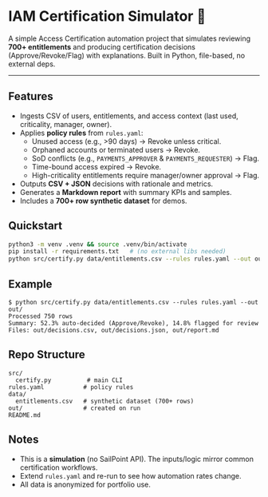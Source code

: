 # IAM Certification Simulator 🔐

A simple Access Certification automation project that simulates reviewing **700+ entitlements**
and producing certification decisions (Approve/Revoke/Flag) with explanations. Built in Python, file-based, no external deps.

---

## Features
- Ingests CSV of users, entitlements, and access context (last used, criticality, manager, owner).
- Applies **policy rules** from `rules.yaml`:
  - Unused access (e.g., >90 days) → Revoke unless critical.
  - Orphaned accounts or terminated users → Revoke.
  - SoD conflicts (e.g., `PAYMENTS_APPROVER` & `PAYMENTS_REQUESTER`) → Flag.
  - Time-bound access expired → Revoke.
  - High-criticality entitlements require manager/owner approval → Flag.
- Outputs **CSV + JSON** decisions with rationale and metrics.
- Generates a **Markdown report** with summary KPIs and samples.
- Includes a **700+ row synthetic dataset** for demos.

## Quickstart
```bash
python3 -m venv .venv && source .venv/bin/activate
pip install -r requirements.txt   # (no external libs needed)
python src/certify.py data/entitlements.csv --rules rules.yaml --out out/
```

## Example
```
$ python src/certify.py data/entitlements.csv --rules rules.yaml --out out/
Processed 750 rows
Summary: 52.3% auto-decided (Approve/Revoke), 14.8% flagged for review
Files: out/decisions.csv, out/decisions.json, out/report.md
```

## Repo Structure
```
src/
  certify.py          # main CLI
rules.yaml           # policy rules
data/
  entitlements.csv   # synthetic dataset (700+ rows)
out/                 # created on run
README.md
```

## Notes
- This is a **simulation** (no SailPoint API). The inputs/logic mirror common certification workflows.
- Extend `rules.yaml` and re-run to see how automation rates change.
- All data is anonymized for portfolio use.
